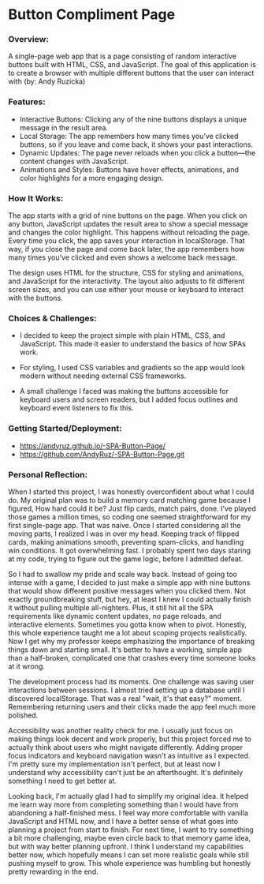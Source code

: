 # Button Compliment Page

### Overview:
A single-page web app that is a page consisting of random interactive buttons built with HTML, CSS, and JavaScript. The goal of this application is to create a browser with multiple different buttons that the user can interact with (by: Andy Ruzicka)

### Features:
- Interactive Buttons: Clicking any of the nine buttons displays a unique message in the result area.
- Local Storage: The app remembers how many times you’ve clicked buttons, so if you leave and come back, it shows your past interactions.
- Dynamic Updates: The page never reloads when you click a button—the content changes with JavaScript.
- Animations and Styles: Buttons have hover effects, animations, and color highlights for a more engaging design.

### How It Works:
The app starts with a grid of nine buttons on the page. When you click on any button, JavaScript updates the result area to show a special message and changes the color highlight. This happens without reloading the page. Every time you click, the app saves your interaction in localStorage. That way, if you close the page and come back later, the app remembers how many times you’ve clicked and even shows a welcome back message.

The design uses HTML for the structure, CSS for styling and animations, and JavaScript for the interactivity. The layout also adjusts to fit different screen sizes, and you can use either your mouse or keyboard to interact with the buttons.

### Choices & Challenges:
- I decided to keep the project simple with plain HTML, CSS, and JavaScript. This made it easier to understand the basics of how SPAs work.

- For styling, I used CSS variables and gradients so the app would look modern without needing external CSS frameworks.

- A small challenge I faced was making the buttons accessible for keyboard users and screen readers, but I added focus outlines and keyboard event listeners to fix this.

### Getting Started/Deployment:
- https://andyruz.github.io/-SPA-Button-Page/
- https://github.com/AndyRuz/-SPA-Button-Page.git




### Personal Reflection:
When I started this project, I was honestly overconfident about what I could do. My original plan was to build a memory card matching game because I figured, How hard could it be? Just flip cards, match pairs, done. I’ve played those games a million times, so coding one seemed straightforward for my first single-page app. That was naive. Once I started considering all the moving parts, I realized I was in over my head. Keeping track of flipped cards, making animations smooth, preventing spam-clicks, and handling win conditions. It got overwhelming fast. I probably spent two days staring at my code, trying to figure out the game logic, before I admitted defeat.

So I had to swallow my pride and scale way back. Instead of going too intense with a game, I decided to just make a simple app with nine buttons that would show different positive messages when you clicked them. Not exactly groundbreaking stuff, but hey, at least I knew I could actually finish it without pulling multiple all-nighters. Plus, it still hit all the SPA requirements like dynamic content updates, no page reloads, and interactive elements. Sometimes you gotta know when to pivot. Honestly, this whole experience taught me a lot about scoping projects realistically. Now I get why my professor keeps emphasizing the importance of breaking things down and starting small. It's better to have a working, simple app than a half-broken, complicated one that crashes every time someone looks at it wrong.

The development process had its moments. One challenge was saving user interactions between sessions. I almost tried setting up a database until I discovered localStorage. That was a real "wait, it's that easy?" moment. Remembering returning users and their clicks made the app feel much more polished.

Accessibility was another reality check for me. I usually just focus on making things look decent and work properly, but this project forced me to actually think about users who might navigate differently. Adding proper focus indicators and keyboard navigation wasn't as intuitive as I expected. I'm pretty sure my implementation isn't perfect, but at least now I understand why accessibility can't just be an afterthought. It's definitely something I need to get better at.

Looking back, I'm actually glad I had to simplify my original idea. It helped me learn way more from completing something than I would have from abandoning a half-finished mess. I feel way more comfortable with vanilla JavaScript and HTML now, and I have a better sense of what goes into planning a project from start to finish. For next time, I want to try something a bit more challenging, maybe even circle back to that memory game idea, but with way better planning upfront. I think I understand my capabilities better now, which hopefully means I can set more realistic goals while still pushing myself to grow. This whole experience was humbling but honestly pretty rewarding in the end.
